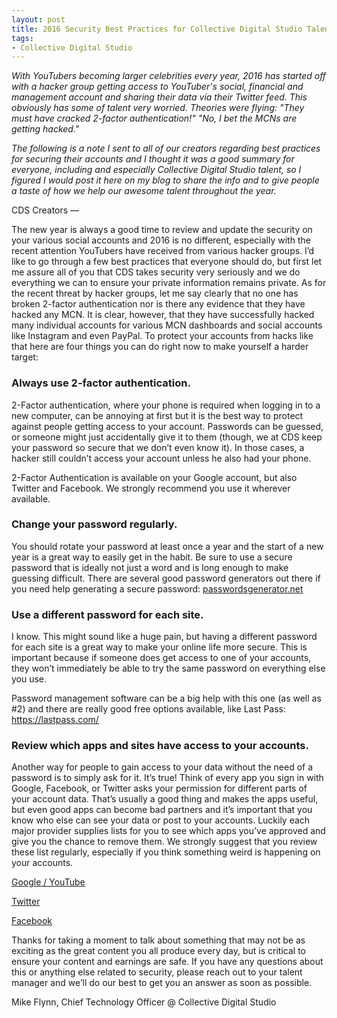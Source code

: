 ```yaml
---
layout: post
title: 2016 Security Best Practices for Collective Digital Studio Talent
tags:
- Collective Digital Studio
---
```


_With YouTubers becoming larger celebrities every year, 2016 has started off with a hacker group getting access to YouTuber's social, financial and management account and sharing their data via their Twitter feed. This obviously has some of talent very worried. Theories were flying: "They must have cracked 2-factor authentication!" "No, I bet the MCNs are getting hacked."_

_The following is a note I sent to all of our creators regarding best practices for securing their accounts and I thought it was a good summary for everyone, including and especially Collective Digital Studio talent, so I figured I would post it here on my blog to share the info and to give people a taste of how we help our awesome talent throughout the year._

CDS Creators —

The new year is always a good time to review and update the security on your various social accounts and 2016 is no different, especially with the recent attention YouTubers have received from various hacker groups. I’d like to go through a few best practices that everyone should do, but first let me assure all of you that CDS takes security very seriously and we do everything we can to ensure your private information remains private. As for the recent threat by hacker groups, let me say clearly that no one has broken 2-factor authentication nor is there any evidence that they have hacked any MCN. It is clear, however, that they have successfully hacked many individual accounts for various MCN dashboards and social accounts like Instagram and even PayPal. To protect your accounts from hacks like that here are four things you can do right now to make yourself a harder target:

### Always use 2-factor authentication.

2-Factor authentication, where your phone is required when logging in to a new computer, can be annoying at first but it is the best way to protect against people getting access to your account. Passwords can be guessed, or someone might just accidentally give it to them (though, we at CDS keep your password so secure that we don’t even know it). In those cases, a hacker still couldn’t access your account unless he also had your phone.

2-Factor Authentication is available on your Google account, but also Twitter and Facebook. We strongly recommend you use it wherever available.

### Change your password regularly.

You should rotate your password at least once a year and the start of a new year is a great way to easily get in the habit. Be sure to use a secure password that is ideally not just a word and is long enough to make guessing difficult. There are several good password generators out there if you need help generating a secure password: [passwordsgenerator.net](http://passwordsgenerator.net/)

### Use a different password for each site.

I know. This might sound like a huge pain, but having a different password for each site is a great way to make your online life more secure. This is important because if someone does get access to one of your accounts, they won’t immediately be able to try the same password on everything else you use.

Password management software can be a big help with this one (as well as #2) and there are really good free options available, like Last Pass: https://lastpass.com/

### Review which apps and sites have access to your accounts.

Another way for people to gain access to your data without the need of a password is to simply ask for it. It’s true! Think of every app you sign in with Google, Facebook, or Twitter asks your permission for different parts of your account data. That’s usually a good thing and makes the apps useful, but even good apps can become bad partners and it’s important that you know who else can see your data or post to your accounts. Luckily each major provider supplies lists for you to see which apps you’ve approved and give you the chance to remove them. We strongly suggest that you review these list regularly, especially if you think something weird is happening on your accounts.

[Google / YouTube](https://myaccount.google.com/security?pli=1#connectedapps)

[Twitter](https://twitter.com/settings/applications)

[Facebook](https://www.facebook.com/settings?tab=applications)

Thanks for taking a moment to talk about something that may not be as exciting as the great content you all produce every day, but is critical to ensure your content and earnings are safe. If you have any questions about this or anything else related to security, please reach out to your talent manager and we’ll do our best to get you an answer as soon as possible.

Mike Flynn, Chief Technology Officer @ Collective Digital Studio